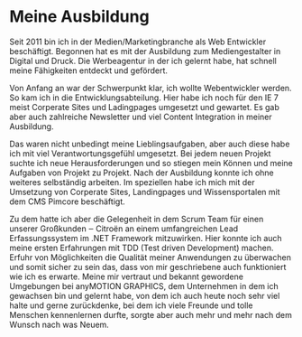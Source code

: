 # Meine Ausbildung
Seit 2011 bin ich in der Medien/Marketingbranche als Web Entwickler beschäftigt. Begonnen hat es mit der Ausbildung zum Mediengestalter in Digital und Druck.
Die Werbeagentur in der ich gelernt habe, hat schnell meine Fähigkeiten entdeckt und gefördert. 

Von Anfang an war der Schwerpunkt klar, ich wollte Webentwickler werden. So kam ich in die Entwicklungsabteilung.
Hier habe ich noch für den IE 7 meist Corperate Sites und Ladingpages umgesetzt und gewartet. Es gab aber auch zahlreiche Newsletter und viel Content Integration in meiner Ausbildung.

Das waren nicht unbedingt meine Lieblingsaufgaben, aber auch diese habe ich mit viel Verantwortungsgefühl umgesetzt. 
Bei jedem neuen Projekt suchte ich neue Herausforderungen und so stiegen mein Können und meine Aufgaben von Projekt zu Projekt. 
Nach der Ausbildung konnte ich ohne weiteres selbständig arbeiten. Im speziellen habe ich mich mit der Umsetzung von Corperate Sites, Landingpages und Wissensportalen mit dem CMS Pimcore beschäftigt.

Zu dem hatte ich aber die Gelegenheit in dem Scrum Team für einen unserer Großkunden ‒ Citroën an einem umfangreichen Lead Erfassungssystem im .NET Framework mitzuwirken. 
Hier konnte ich auch meine ersten Erfahrungen mit TDD (Test driven Development) machen.
Erfuhr von Möglichkeiten die Qualität meiner Anwendungen zu überwachen und somit sicher zu sein das, dass von mir geschriebene auch funktioniert wie ich es erwarte.
Meine mir vertraut und bekannt gewordene Umgebungen bei anyMOTION GRAPHICS, dem Unternehmen in dem ich gewachsen bin und gelernt habe, von dem ich auch heute noch sehr viel halte und gerne zurückdenke, bei dem ich viele Freunde und tolle Menschen kennenlernen durfte, sorgte aber auch mehr und mehr nach dem Wunsch nach was Neuem.
